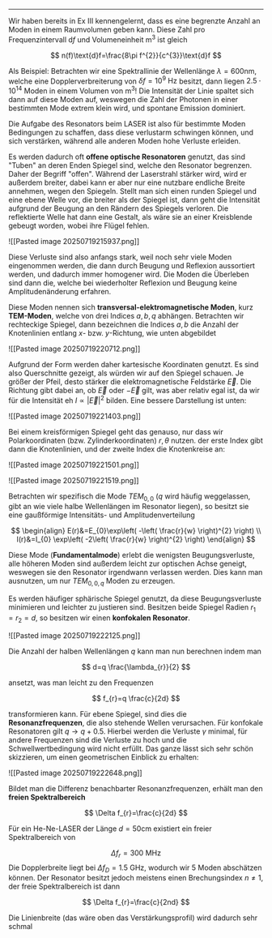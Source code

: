***

Wir haben bereits in Ex III kennengelernt, dass es eine begrenzte Anzahl an Moden in einem Raumvolumen geben kann. Diese Zahl pro Frequenzintervall $\text{d}f$ und Volumeneinheit $\text{m}^{3}$ ist gleich

$$
n(f)\text{d}f=\frac{8\pi f^{2}}{c^{3}}\text{d}f
$$

Als Beispiel: Betrachten wir eine Spektrallinie der Wellenlänge $\lambda=600\text{nm}$, welche eine Dopplerverbreiterung von $\delta f=10^{9}\text{ Hz}$ besitzt, dann liegen $2.5\cdot 10^{14}$ Moden in einem Volumen von $\text{m}^{3}$! Die Intensität der Linie spaltet sich dann auf diese Moden auf, weswegen die Zahl der Photonen in einer bestimmten Mode extrem klein wird, und spontane Emission dominiert.

Die Aufgabe des Resonators beim LASER ist also für bestimmte Moden Bedingungen zu schaffen, dass diese verlustarm schwingen können, und sich verstärken, während alle anderen Moden hohe Verluste erleiden.

Es werden dadurch oft **offene optische Resonatoren** genutzt, das sind "Tuben" an deren Enden Spiegel sind, welche den Resonator begrenzen. Daher der Begriff "offen". Während der Laserstrahl stärker wird, wird er außerdem breiter, dabei kann er aber nur eine nutzbare endliche Breite annehmen, wegen den Spiegeln. Stellt man sich einen runden Spiegel und eine ebene Welle vor, die breiter als der Spiegel ist, dann geht die Intensität aufgrund der Beugung an den Rändern des Spiegels verloren. Die reflektierte Welle hat dann eine Gestalt, als wäre sie an einer Kreisblende gebeugt worden, wobei ihre Flügel fehlen.

![[Pasted image 20250719215937.png]]

Diese Verluste sind also anfangs stark, weil noch sehr viele Moden eingenommen werden, die dann durch Beugung und Reflexion aussortiert werden, und dadurch immer homogener wird. Die Moden die Überleben sind dann die, welche bei wiederholter Reflexion und Beugung keine Amplitudenänderung erfahren.

Diese Moden nennen sich **transversal-elektromagnetische Moden**, kurz **TEM-Moden**, welche von drei Indices $a,b,q$ abhängen. Betrachten wir rechteckige Spiegel, dann bezeichnen die Indices $a,b$ die Anzahl der Knotenlinien entlang $x$- bzw. $y$-Richtung, wie unten abgebildet

![[Pasted image 20250719220712.png]]

Aufgrund der Form werden daher kartesische Koordinaten genutzt. Es sind also Querschnitte gezeigt, als würden wir auf den Spiegel schauen. Je größer der Pfeil, desto stärker die elektromagnetische Feldstärke $\vec{E}$. Die Richtung gibt dabei an, ob $\vec{E}$ oder $-\vec{E}$ gilt, was aber relativ egal ist, da wir für die Intensität eh $I \propto \lvert \vec{E} \rvert^{2}$ bilden. Eine bessere Darstellung ist unten:

![[Pasted image 20250719221403.png]]

Bei einem kreisförmigen Spiegel geht das genauso, nur dass wir Polarkoordinaten (bzw. Zylinderkoordinaten) $r,\theta$ nutzen. der erste Index gibt dann die Knotenlinien, und der zweite Index die Knotenkreise an:

![[Pasted image 20250719221501.png]]


![[Pasted image 20250719221519.png]]

Betrachten wir spezifisch die Mode $TEM_{0,0}$ ($q$ wird häufig weggelassen, gibt an wie viele halbe Wellenlängen im Resonator liegen), so besitzt sie eine gaußförmige Intensitäts- und Amplitudenverteilung

$$
\begin{align}
E(r)&=E_{0}\exp\left( -\left( \frac{r}{w} \right)^{2} \right) \\
I(r)&=I_{0} \exp\left( -2\left( \frac{r}{w} \right)^{2} \right)
\end{align}
$$

Diese Mode (**Fundamentalmode**) erlebt die wenigsten Beugungsverluste, alle höheren Moden sind außerdem leicht zur optischen Achse geneigt, weswegen sie den Resonator irgendwann verlassen werden. Dies kann man ausnutzen, um nur $TEM_{0,0,q}$ Moden zu erzeugen.

Es werden häufiger sphärische Spiegel genutzt, da diese Beugungsverluste minimieren und leichter zu justieren sind. Besitzen beide Spiegel Radien $r_{1}=r_{2}=d$, so besitzen wir einen **konfokalen Resonator**.

![[Pasted image 20250719222125.png]]

Die Anzahl der halben Wellenlängen $q$ kann man nun berechnen indem man 

$$
d=q \frac{\lambda_{r}}{2}
$$

ansetzt, was man leicht zu den Frequenzen

$$
f_{r}=q \frac{c}{2d}
$$

transformieren kann. Für ebene Spiegel, sind dies die **Resonanzfrequenzen**, die also stehende Wellen verursachen. Für konfokale Resonatoren gilt $q\to q+0.5$. Hierbei werden die Verluste $\gamma$ minimal, für andere Frequenzen sind die Verluste zu hoch und die Schwellwertbedingung wird nicht erfüllt. Das ganze lässt sich sehr schön skizzieren, um einen geometrischen Einblick zu erhalten:

![[Pasted image 20250719222648.png]]

Bildet man die Differenz benachbarter Resonanzfrequenzen, erhält man den **freien Spektralbereich**

$$
\Delta f_{r}=\frac{c}{2d}
$$

Für ein He-Ne-LASER der Länge $d=50\text{cm}$ existiert ein freier Spektralbereich von

$$
\Delta f_{r}=300\text{ MHz}
$$
Die Dopplerbreite liegt bei $\Delta f_{D}=1.5\text{ GHz}$, wodurch wir $5$ Moden abschätzen können. Der Resonator besitzt jedoch meistens einen Brechungsindex $n\neq 1$, der freie Spektralbereich ist dann

$$
\Delta f_{r}=\frac{c}{2nd}
$$

Die Linienbreite (das wäre oben das Verstärkungsprofil) wird dadurch sehr schmal